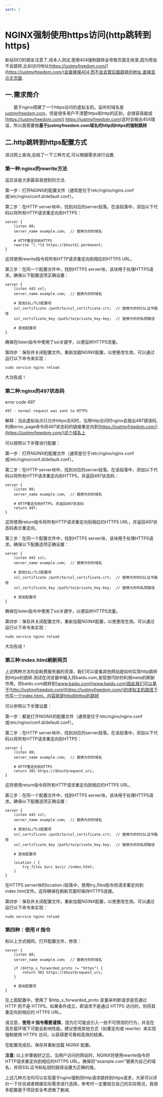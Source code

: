 ```yaml
---
sort: 1
---
```

# NGINX强制使用https访问(http跳转到https)

新站SEO的朋友注意了,经本人测试,使用404强制跳转会导致页面无收录,因为爬虫不会跳转,比如访问地址[https://justmyfreedom.com/](https://justmyfreedom.com/)会直接报404,而不会去管后面跳转的地址,直接显示无页面.

## 一.需求简介
&emsp;&emsp;基于nginx搭建了一个https访问的虚拟主机，监听的域名是[justmyfreedom.com](https://justmyfreedom.com/)，但是很多用户不清楚https和http的区别，会很容易敲成[https://justmyfreedom.com](
https://justmyfreedom.com)这时会报出404错误，所以我需要做**基于justmyfreedom.com域名的http向https的强制跳转**

## 二.http跳转到https配置方式
进过网上查询,总结了一下三种方式,可以根据需求进行设置.

### 第一种:nginx的rewrite方法
这应该是大家最容易想到的方法.

第一步：打开NGINX的配置文件（通常是位于/etc/nginx/nginx.conf或/etc/nginx/conf.d/default.conf）。

第二步：在HTTP server块中，找到对应的server段落。在该段落中，添加以下代码以将所有HTTP请求重定向到HTTPS：

```
server {
    listen 80;
    server_name example.com;  // 替换为你的域名

    # HTTP重定向到HTTPS
    rewrite ^(.*)$ https://$host$1 permanent;
}

```
这将使用rewrite指令将所有HTTP请求重定向到相应的HTTPS URL。

第三步：在同一个配置文件中，找到HTTPS server块，该块用于处理HTTPS请求。确保以下配置选项正确设置：

```
server {
    listen 443 ssl;
    server_name example.com;  // 替换为你的域名

    # 其他SSL/TLS配置项
    ssl_certificate /path/to/ssl_certificate.crt;  // 替换为你的SSL证书路径
    ssl_certificate_key /path/to/private_key.key;  // 替换为你的私钥路径

    # 其他配置项
}

```
确保在listen指令中使用了ssl关键字，以便监听HTTPS流量。

第四步：保存并关闭配置文件。重新加载NGINX配置，以使更改生效。可以通过运行以下命令来实现：

```
sudo service nginx reload

```
大功告成！

### 第二种:nginx的497状态码
error code 497
```
497 - normal request was sent to HTTPS
```
解释：当此虚拟站点只允许https访问时，当用http访问时nginx会报出497错误码,利用error_page命令将497状态码的链接重定向到[https://justmyfreedom.com/](https://justmyfreedom.com/)这个域名上

可以按照以下步骤进行配置：

第一步：打开NGINX的配置文件（通常是位于/etc/nginx/nginx.conf或/etc/nginx/conf.d/default.conf）。

第二步：在HTTP server块中，找到对应的server段落。在该段落中，添加以下代码以将所有HTTP请求重定向到HTTPS，并返回497状态码：

```
server {
    listen 80;
    server_name example.com;  // 替换为你的域名

    # HTTP重定向到HTTPS，并返回497状态码
    return 497;
}

```
这将使用return指令将所有HTTP请求重定向到相应的HTTPS URL，并返回497状态码表示重定向。

第三步：在同一个配置文件中，找到HTTPS server块，该块用于处理HTTPS请求。确保以下配置选项正确设置：

```
server {
    listen 443 ssl;
    server_name example.com;  // 替换为你的域名

    # 其他SSL/TLS配置项
    ssl_certificate /path/to/ssl_certificate.crt;  // 替换为你的SSL证书路径
    ssl_certificate_key /path/to/private_key.key;  // 替换为你的私钥路径

    # 其他配置项
}
```
确保在listen指令中使用了ssl关键字，以便监听HTTPS流量。

第四步：保存并关闭配置文件。重新加载NGINX配置，以使更改生效。可以通过运行以下命令来实现：

```
sudo service nginx reload
```
大功告成！

### 第三种:index.html刷新网页
上述两种方法均会耗费服务器的资源，我们可以查看其他网站是如何实现http跳转到https的跳转.测试在浏览器中输入将baidu.com,发现很巧妙的利用meta的刷新作用，将baidu.com跳转到[www.baidu.com](www.baidu.com)因此我们可以基于[http://justmyfreedom.com](https://justmyfreedom.com/)的虚拟主机路径下也写一个index.html，内容就是http向https的跳转

可以参照以下步骤设置：

第一步：都是打开NGINX的配置文件（通常是位于/etc/nginx/nginx.conf或/etc/nginx/conf.d/default.conf）。

第二步：在HTTP server块中，找到对应的server段落。在该段落中，添加以下代码以将所有HTTP请求重定向到HTTPS：

```
server {
    listen 80;
    server_name example.com;  // 替换为你的域名

    # HTTP重定向到HTTPS
    return 301 https://$host$request_uri;
}
```
这将使用return指令将所有HTTP请求重定向到相应的HTTPS URL。

第三步：在同一个配置文件中，找到HTTPS server块，该块用于处理HTTPS请求。确保以下配置选项正确设置：

```
server {
    listen 443 ssl;
    server_name example.com;  // 替换为你的域名

    # 其他SSL/TLS配置项
    ssl_certificate /path/to/ssl_certificate.crt;  // 替换为你的SSL证书路径
    ssl_certificate_key /path/to/private_key.key;  // 替换为你的私钥路径

    # 其他配置项

    location / {
        try_files $uri $uri/ /index.html;
    }
}
```
在HTTPS server块的location /段落中，使用try_files指令将请求重定向到index.html文件。这将确保在刷新页面时保持HTTPS连接。

第四步：保存并关闭配置文件。重新加载NGINX配置，以使更改生效。可以通过运行以下命令来实现：

```
sudo service nginx reload
```
### 第四种：使用 if 指令

和以上方式相同，打开配置文件，修改：

```
server {
    listen 80;
    server_name example.com;  // 替换为你的域名
	
    if ($http_x_forwarded_proto != "https") {
        return 301 https://$host$request_uri;
    }

    # 其他配置项
}

```
在上面配置中，使用了 $http_x_forwarded_proto 变量来判断请求是否通过 HTTP 而不是 HTTPS。如果条件成立，即请求不是通过 HTTPS 访问的，则将其重定向到相应的 HTTPS URL。

请注意，**使用 if 指令需要谨慎**，因为它可能会引入一些不可预测的行为，并且在高负载环境下可能会影响性能。建议使用其他方式（如重定向或 rewrite）来实现强制使用 HTTPS 访问，以获得更可靠和高效的结果。

在配置完成后，保存并重新加载 NGINX 配置。

**注意:**
以上步骤做好之后，当用户访问的网站时，NGINX将使用rewrite指令将HTTP请求重定向到相应的HTTPS URL。确保将"example.com"替换为自己的域名，并将SSL证书和私钥的路径设置为正确的值。

上述几种方法均可以实现基于nginx强制将http请求跳转到https请求，大家可以评价一下优劣或者根据实际需求进行选择。参考时一定要结合自己的实际情况，我很多配置基于项目安全考虑做了删减.

